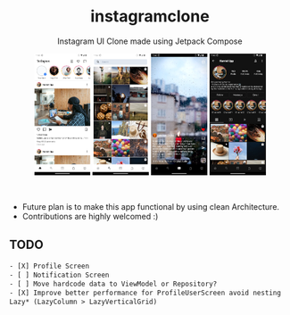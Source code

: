 <p align="center">
    <h1 align="center">instagramclone</h1>
    <p align="center">Instagram UI Clone made using Jetpack Compose</p>
</p>
<p align="center" width="100%">
    <img src="./ss/home.png" alt="home" width="20%"/>
    <img src="./ss/explore.png" alt="home" width="20%" />
    <img src="./ss/reels.png" alt="home" width="20%" />
    <img src="./ss/profile.png" alt="home" width="20%" />
</p>

<br>

- Future plan is to make this app functional by using clean Architecture.
- Contributions are highly welcomed :)

## TODO

```
- [X] Profile Screen
- [ ] Notification Screen
- [ ] Move hardcode data to ViewModel or Repository?
- [X] Improve better performance for ProfileUserScreen avoid nesting Lazy* (LazyColumn > LazyVerticalGrid)
```